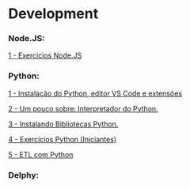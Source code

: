 # Development


<h3 align="left">Node.JS:</h3>

<div> 
<p><a href="https://github.com/JosiTubaroski/Node_JS">1 - Exercicios Node.JS </a></p>
</div> 

<h3 align="left">Python:</h3>

<div> 
<p><a href="https://github.com/JosiTubaroski/Instala_Python_VSCode_Extencoes/blob/main/README.md">1 - Instalação do Python, editor VS Code e extensões </a></p>
</div> 

<div> 
<p><a href="https://github.com/JosiTubaroski/Inter">2 - Um pouco sobre: Interpretador do Python. </a></p>
</div> 

<div> 
<p><a href="https://github.com/JosiTubaroski/Blibliotecas_Python">3 - Instalando Bibliotecas Python. </a></p>
</div> 

<div> 
<p><a href="https://github.com/JosiTubaroski/Python-Exercises">4 - Exercicios Python (Iniciantes) </a></p>
</div> 

<div> 
<p><a href="https://github.com/JosiTubaroski/ETL_com_python">5 - ETL com Python </a></p>
</div> 

<h3 align="left">Delphy:</h3>




